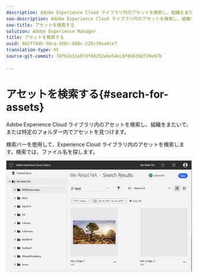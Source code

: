 ```yaml
---
description: Adobe Experience Cloud ライブラリ内のアセットを検索し、組織をまたいで、または特定のフォルダー内でアセットを見つけます。
seo-description: Adobe Experience Cloud ライブラリ内のアセットを検索し、組織をまたいで、または特定のフォルダー内でアセットを見つけます。
seo-title: アセットを検索する
solution: Adobe Experience Manager
title: アセットを検索する
uuid: 882ff4db-5bca-456c-888c-220c70eadce7
translation-type: ht
source-git-commit: 78f62e51e07df88252e6e54ec8f0b620d739e07b

---
```



# アセットを検索する{#search-for-assets}

Adobe Experience Cloud ライブラリ内のアセットを検索し、組織をまたいで、または特定のフォルダー内でアセットを見つけます。

検索バーを使用して、Experience Cloud ライブラリ内のアセットを検索します。検索では、ファイル名を探します。

![](assets/library_search_filter_results.png)

